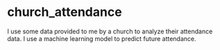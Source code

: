 # church_attendance
I use some data provided to me by a church to analyze their attendance data.  I use a machine learning model to predict future attendance.
